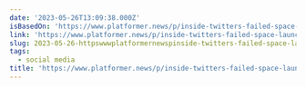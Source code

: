 ```yaml
---
date: '2023-05-26T13:09:38.000Z'
isBasedOn: 'https://www.platformer.news/p/inside-twitters-failed-space-launch'
link: 'https://www.platformer.news/p/inside-twitters-failed-space-launch'
slug: 2023-05-26-httpswwwplatformernewspinside-twitters-failed-space-launch
tags:
  - social media
title: 'https://www.platformer.news/p/inside-twitters-failed-space-launch'
---
```


